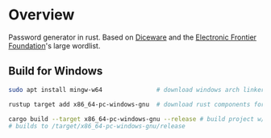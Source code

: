 # Overview

Password generator in rust. Based on [Diceware](https://diceware.dmuth.org/) and the [Electronic Frontier Foundation](https://eff.org)'s large wordlist. 

## Build for Windows
```sh
sudo apt install mingw-w64               # download windows arch linker

rustup target add x86_64-pc-windows-gnu  # download rust components for arch

cargo build --target x86_64-pc-windows-gnu --release # build project w/ target arch
# builds to /target/x86_64-pc-windows-gnu/release
```